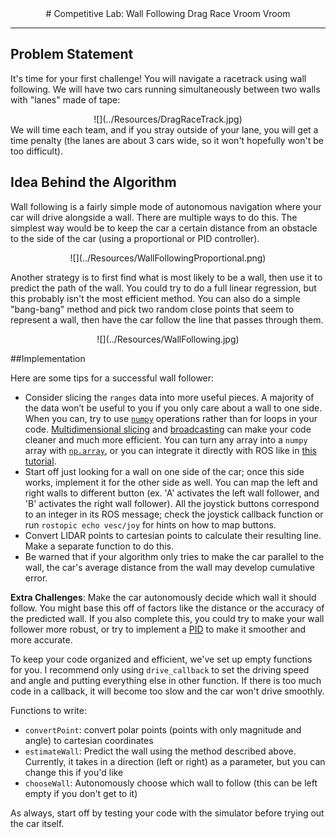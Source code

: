 <center>
# Competitive Lab: Wall Following Drag Race
Vroom Vroom
</center>
<hr/>

## Problem Statement
It's time for your first challenge! You will navigate a racetrack using wall following. We will have two cars running simultaneously between two walls with "lanes" made of tape:
<center>
![](../Resources/DragRaceTrack.jpg)
</center>
We will time each team, and if you stray outside of your lane, you will get a time penalty (the lanes are about 3 cars wide, so it won't hopefully won't be too difficult).

## Idea Behind the Algorithm 

Wall following is a fairly simple mode of autonomous navigation where your car will drive alongside a wall. There are multiple ways to do this. The simplest way would be to keep the car a certain distance from an obstacle to the side of the car (using a proportional or PID controller).
<center>
![](../Resources/WallFollowingProportional.png)
</center>
  
Another strategy is to first find what is most likely to be a wall, then use it to predict the path of the wall. You could try to do a full linear regression, but this probably isn't the most efficient method. You can also do a simple "bang-bang" method and pick two random close points that seem to represent a wall, then have the car follow the line that passes through them. 
<center>
![](../Resources/WallFollowing.jpg)
</center>

##Implementation

Here are some tips for a successful wall follower:

* Consider slicing the ```ranges``` data into more useful pieces. A majority of the data won’t be useful to you if you only care about a wall to one side. When you can, try to use [```numpy```](https://docs.scipy.org/doc/numpy-dev/user/quickstart.html) operations rather than for loops in your code. [Multidimensional slicing](https://docs.scipy.org/doc/numpy-1.13.0/reference/arrays.indexing.html) and [broadcasting](https://docs.scipy.org/doc/numpy-1.13.0/user/basics.broadcasting.html) can make your code cleaner and much more efficient. You can turn any array into a ```numpy``` array with [```np.array```](https://docs.scipy.org/doc/numpy-1.13.0/reference/generated/numpy.array.html), or you can integrate it directly with ROS like in [this tutorial](http://wiki.ros.org/rospy_tutorials/Tutorials/numpy).
* Start off just looking for a wall on one side of the car; once this side works, implement it for the other side as well. You can map the left and right walls to different button (ex. 'A' activates the left wall follower, and 'B' activates the right wall follower). All the joystick buttons correspond to an integer in its ROS message; check the joystick callback function or run `rostopic echo vesc/joy` for hints on how to map buttons. 
* Convert LIDAR points to cartesian points to calculate their resulting line. Make a separate function to do this.
* Be warned that if your algorithm only tries to make the car parallel to the wall, the car's average distance from the wall may develop cumulative error.

__Extra Challenges__: Make the car autonomously decide which wall it should follow. You might base this off of factors like the distance or the accuracy of the predicted wall. If you also complete this, you could try to make your wall follower more robust, or try to implement a [PID](https://en.wikipedia.org/wiki/PID_controller) to make it smoother and more accurate.

To keep your code organized and efficient, we've set up empty functions for you. I recommend only using `drive_callback` to set the driving speed and angle and putting everything else in other function. If there is too much code in a callback, it will become too slow and the car won't drive smoothly.

Functions to write:

* `convertPoint`: convert polar points (points with only magnitude and angle) to cartesian coordinates
* `estimateWall`: Predict the wall using the method described above. Currently, it takes in a direction (left or right) as a parameter, but you can change this if you'd like
* `chooseWall`: Autonomously choose which wall to follow (this can be left empty if you don't get to it)

As always, start off by testing your code with the simulator before trying out the car itself.
